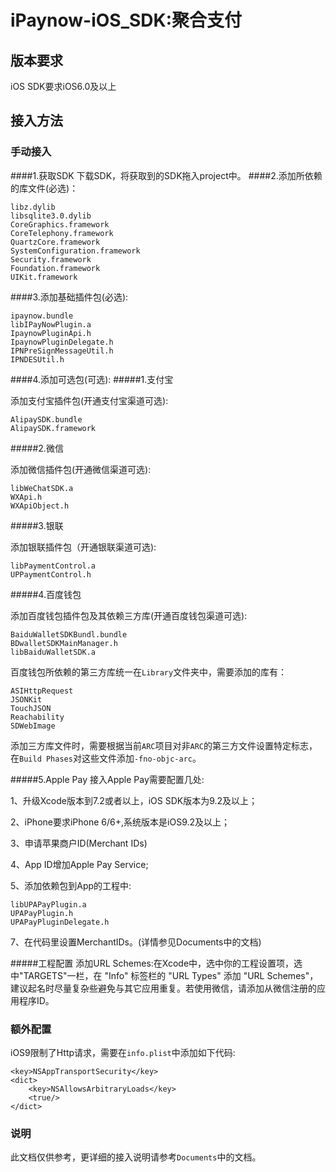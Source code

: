 # iPaynow-iOS\_SDK:聚合支付
## 版本要求
iOS SDK要求iOS6.0及以上
## 接入方法
### 手动接入
####1.获取SDK 
下载SDK，将获取到的SDK拖入project中。
####2.添加所依赖的库文件(必选)：
```
libz.dylib
libsqlite3.0.dylib
CoreGraphics.framework
CoreTelephony.framework
QuartzCore.framework
SystemConfiguration.framework
Security.framework
Foundation.framework
UIKit.framework
```
####3.添加基础插件包(必选):
```
ipaynow.bundle
libIPayNowPlugin.a
IpaynowPluginApi.h
IpaynowPluginDelegate.h
IPNPreSignMessageUtil.h
IPNDESUtil.h

```
####4.添加可选包(可选):
#####1.支付宝

添加支付宝插件包(开通支付宝渠道可选):

```
AlipaySDK.bundle
AlipaySDK.framework
```
#####2.微信

添加微信插件包(开通微信渠道可选):

```
libWeChatSDK.a
WXApi.h
WXApiObject.h
```
#####3.银联

添加银联插件包（开通银联渠道可选):

```
libPaymentControl.a
UPPaymentControl.h
```

#####4.百度钱包

添加百度钱包插件包及其依赖三方库(开通百度钱包渠道可选):

```
BaiduWalletSDKBundl.bundle
BDwalletSDKMainManager.h
libBaiduWalletSDK.a
```
百度钱包所依赖的第三方库统一在`Library`文件夹中，需要添加的库有：

```
ASIHttpRequest
JSONKit
TouchJSON
Reachability
SDWebImage
```
添加三方库文件时，需要根据当前`ARC`项目对非`ARC`的第三方文件设置特定标志，在`Build Phases`对这些文件添加`-fno-objc-arc`。

#####5.Apple Pay
接入Apple Pay需要配置几处:

1、升级Xcode版本到7.2或者以上，iOS SDK版本为9.2及以上；

2、iPhone要求iPhone 6/6+,系统版本是iOS9.2及以上；

3、申请苹果商户ID(Merchant IDs)

4、App ID增加Apple Pay Service;

5、添加依赖包到App的工程中:

```
libUPAPayPlugin.a
UPAPayPlugin.h
UPAPayPluginDelegate.h
```
7、在代码里设置MerchantIDs。(详情参见Documents中的文档)

#####工程配置
添加URL Schemes:在Xcode中，选中你的工程设置项，选中"TARGETS"一栏，在 "Info" 标签栏的 "URL Types" 添加 "URL Schemes"，建议起名时尽量复杂些避免与其它应用重复。若使用微信，请添加从微信注册的应用程序ID。

### 额外配置
iOS9限制了Http请求，需要在`info.plist`中添加如下代码:
```
<key>NSAppTransportSecurity</key>
<dict>
    <key>NSAllowsArbitraryLoads</key>
    <true/>
</dict>
```

### 说明
此文档仅供参考，更详细的接入说明请参考`Documents`中的文档。




























